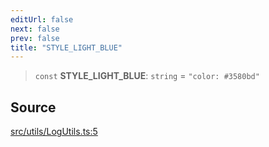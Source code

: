 ```yaml
---
editUrl: false
next: false
prev: false
title: "STYLE_LIGHT_BLUE"
---
```


> `const` **STYLE\_LIGHT\_BLUE**: `string` = `"color: #3580bd"`

## Source

[src/utils/LogUtils.ts:5](https://github.com/relishinc/dill-pixel/blob/c79d8e8552aaa0f13a29535c819ae67d025b4669/src/utils/LogUtils.ts#L5)
